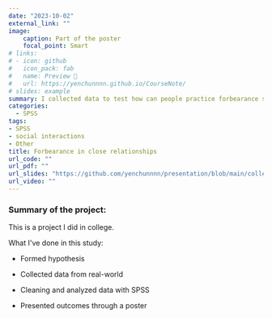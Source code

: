 ```yaml
---
date: "2023-10-02"
external_link: ""
image:
    caption: Part of the poster
    focal_point: Smart
# links:
# - icon: github
#   icon_pack: fab
#   name: Preview 📖
#   url: https://yenchunnnn.github.io/CourseNote/
# slides: example
summary: I collected data to test how can people practice forbearance still have high relationship satisfaction.
categories:
  - SPSS
tags:
- SPSS
- social interactions
- Other
title: Forbearance in close relationships
url_code: ""
url_pdf: ""
url_slides: "https://github.com/yenchunnnn/presentation/blob/main/college-poster.png"
url_video: ""
---
```


### Summary of the project:

This is a project I did in college.

What I've done in this study:

- Formed hypothesis

- Collected data from real-world

- Cleaning and analyzed data with SPSS

- Presented outcomes through a poster
